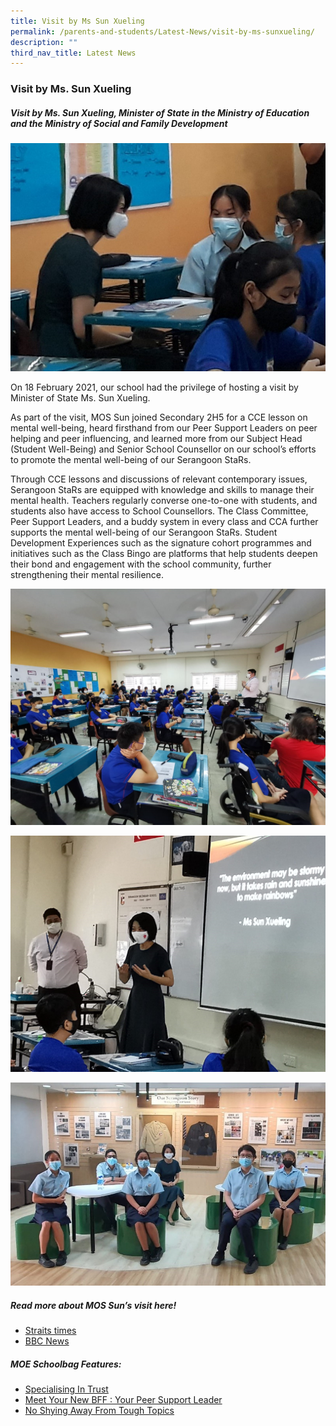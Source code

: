 ```yaml
---
title: Visit by Ms Sun Xueling
permalink: /parents-and-students/Latest-News/visit-by-ms-sunxueling/
description: ""
third_nav_title: Latest News
---
```

### Visit by Ms. Sun Xueling

##### Visit by Ms. Sun Xueling, Minister of State in the Ministry of Education and the Ministry of Social and Family Development

![](/images/MOS_Visit_18%20Feb%2021_01.jpg)

On 18 February 2021, our school had the privilege of hosting a visit by Minister of State Ms. Sun Xueling.

As part of the visit, MOS Sun joined Secondary 2H5 for a CCE lesson on mental well-being, heard firsthand from our Peer Support Leaders on peer helping and peer influencing, and learned more from our Subject Head (Student Well-Being) and Senior School Counsellor on our school’s efforts to promote the mental well-being of our Serangoon StaRs.

Through CCE lessons and discussions of relevant contemporary issues, Serangoon StaRs are equipped with knowledge and skills to manage their mental health. Teachers regularly converse one-to-one with students, and students also have access to School Counsellors. The Class Committee, Peer Support Leaders, and a buddy system in every class and CCA further supports the mental well-being of our Serangoon StaRs. Student Development Experiences such as the signature cohort programmes and initiatives such as the Class Bingo are platforms that help students deepen their bond and engagement with the school community, further strengthening their mental resilience.

![](/images/MOS_Visit_18%20Feb%2021_02.jpg)

![](/images/MOS_Visit_18%20Feb%2021_03.jpg)

![](/images/MOS_Visit_18%20Feb%2021_04.jpg)

##### Read more about MOS Sun’s visit here!
* [Straits times](https://www.straitstimes.com/singapore/parenting-education/mental-health-lessons-teach-secondary-school-students-to-spot-signs-of)
* [BBC News](https://www.bbc.com/news/world-asia-56720368)

##### MOE Schoolbag Features:
* [Specialising In Trust](https://www.schoolbag.edu.sg/story/specialising-in-trust)
* [Meet Your New BFF : Your Peer Support Leader](https://www.schoolbag.edu.sg/story/meet-your-new-bff-your-peer-support-leader)
* [No Shying Away From Tough Topics](https://www.schoolbag.edu.sg/story/no-shying-away-from-tough-topics)